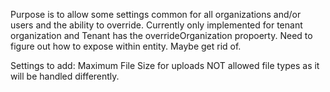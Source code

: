 Purpose is to allow some settings common for all organizations and/or users and the ability to override.
Currently only implemented for tenant organization and Tenant has the overrideOrganization propoerty.
Need to figure out how to expose within entity.
Maybe get rid of.

Settings to add:
    Maximum File Size for uploads
    NOT allowed file types as it will be handled differently.